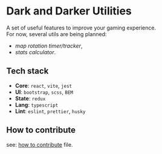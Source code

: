 # Dark and Darker Utilities
A set of useful features to improve your gaming experience.  
For now, several utils are being planned:
  - *map rotation timer/tracker*,
  - *stats calculator*.


## Tech stack
- **Core**: `react`, `vite`, `jest`
- **UI**: `bootstrap`, `scss`, `BEM`
- **State**: `redux`
- **Lang**: `typescript`
- **Lint**: `eslint`, `prettier`, `husky`

## How to contribute
  see: [how to contribute](doc/how-to-contribute.md) file.

